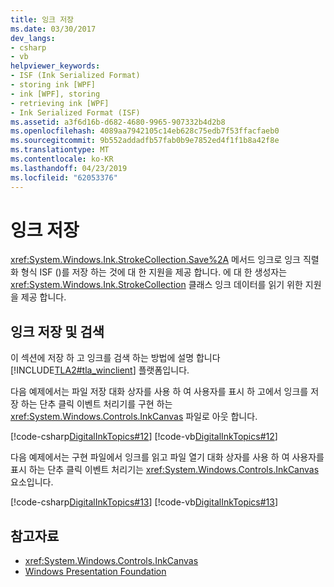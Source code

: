 ```yaml
---
title: 잉크 저장
ms.date: 03/30/2017
dev_langs:
- csharp
- vb
helpviewer_keywords:
- ISF (Ink Serialized Format)
- storing ink [WPF]
- ink [WPF], storing
- retrieving ink [WPF]
- Ink Serialized Format (ISF)
ms.assetid: a3f6d16b-d682-4680-9965-907332b4d2b8
ms.openlocfilehash: 4089aa7942105c14eb628c75edb7f53ffacfaeb0
ms.sourcegitcommit: 9b552addadfb57fab0b9e7852ed4f1f1b8a42f8e
ms.translationtype: MT
ms.contentlocale: ko-KR
ms.lasthandoff: 04/23/2019
ms.locfileid: "62053376"
---
```

# <a name="storing-ink"></a>잉크 저장
<xref:System.Windows.Ink.StrokeCollection.Save%2A> 메서드 잉크로 잉크 직렬화 형식 ISF ()를 저장 하는 것에 대 한 지원을 제공 합니다. 에 대 한 생성자는 <xref:System.Windows.Ink.StrokeCollection> 클래스 잉크 데이터를 읽기 위한 지원을 제공 합니다.  
  
## <a name="ink-storage-and-retrieval"></a>잉크 저장 및 검색  
 이 섹션에 저장 하 고 잉크를 검색 하는 방법에 설명 합니다 [!INCLUDE[TLA2#tla_winclient](../../../../includes/tla2sharptla-winclient-md.md)] 플랫폼입니다.  
  
 다음 예제에서는 파일 저장 대화 상자를 사용 하 여 사용자를 표시 하 고에서 잉크를 저장 하는 단추 클릭 이벤트 처리기를 구현 하는 <xref:System.Windows.Controls.InkCanvas> 파일로 아웃 합니다.  
  
 [!code-csharp[DigitalInkTopics#12](~/samples/snippets/csharp/VS_Snippets_Wpf/DigitalInkTopics/CSharp/Window1.xaml.cs#12)]
 [!code-vb[DigitalInkTopics#12](~/samples/snippets/visualbasic/VS_Snippets_Wpf/DigitalInkTopics/VisualBasic/Window1.xaml.vb#12)]  
  
 다음 예제에서는 구현 파일에서 잉크를 읽고 파일 열기 대화 상자를 사용 하 여 사용자를 표시 하는 단추 클릭 이벤트 처리기는 <xref:System.Windows.Controls.InkCanvas> 요소입니다.  
  
 [!code-csharp[DigitalInkTopics#13](~/samples/snippets/csharp/VS_Snippets_Wpf/DigitalInkTopics/CSharp/Window1.xaml.cs#13)]
 [!code-vb[DigitalInkTopics#13](~/samples/snippets/visualbasic/VS_Snippets_Wpf/DigitalInkTopics/VisualBasic/Window1.xaml.vb#13)]  
  
## <a name="see-also"></a>참고자료

- <xref:System.Windows.Controls.InkCanvas>
- [Windows Presentation Foundation](../index.md)

